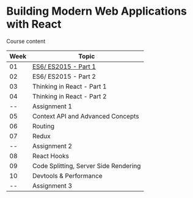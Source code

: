 Building Modern Web Applications with React
===========================================

Course content

Week | Topic
--- | --- 
01 | [ES6/ ES2015 - Part 1](_1_es6_introduction)
02 | ES6/ ES2015 - Part 2
03 | Thinking in React - Part 1
04 | Thinking in React - Part 2
-- | Assignment 1
05 | Context API and Advanced Concepts
06 | Routing
07 | Redux
-- | Assignment 2
08 | React Hooks
09 | Code Splitting, Server Side Rendering
10 | Devtools & Performance
-- | Assignment 3
